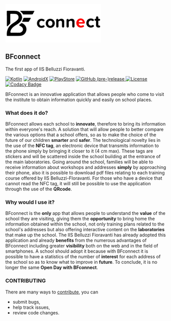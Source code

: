 ![BFconnect](./docs/ic_bf_connect_horizontal.png)

## BFconnect
The first app of IIS Belluzzi Fioravanti.

[![Kotlin](https://img.shields.io/badge/Kotlin-1.3.61-E60202.svg?style=flat-square)](http://kotlinlang.org)
[![AndroidX](https://img.shields.io/badge/AndroidX-1.3.1-db641a.svg?style=flat-square)](https://developer.android.com/jetpack/androidx/)
[![PlayStore](https://img.shields.io/badge/PlayStore-download%20app-fc034e.svg?style=flat-square)](https://play.google.com/store/apps/details?id=org.iisbelluzzifioravanti.app.bfconnect)
[![GitHub (pre-)release](https://img.shields.io/github/v/release/fctaddia/bfconnect.svg?style=flat-square)
](./../../releases)
[![License](https://img.shields.io/github/license/fctaddia/NfcTools?color=03DAC5&label=License)](https://opensource.org/licenses/MIT)
[![Codacy Badge](https://app.codacy.com/project/badge/Grade/0315d50c284d400fb588ee709f619fbd)](https://www.codacy.com/manual/fctaddia/BFconnect?utm_source=github.com&amp;utm_medium=referral&amp;utm_content=fctaddia/BFconnect&amp;utm_campaign=Badge_Grade)

BFconnect is an innovative application that allows people who come to visit the institute to obtain information quickly and easily on school places.

### What does it do?
BFconnect allows each school to **innovate**, therefore to bring its information within everyone's reach. A solution that will allow people to better compare the various options that a school offers, so as to make the choice of the future of our children **smarter** and **safer**.
The technological novelty lies in the use of the **NFC tag**, an electronic device that transmits information to the phone simply by bringing it closer to it (4 cm max). These tags are stickers and will be scattered inside the school building at the entrance of the main laboratories.
Going around the school, families will be able to receive information about workshops and addresses **simply** by approaching their phone, also it is possible to download pdf files relating to each training course offered by IIS Belluzzi-FIoravanti.
For those who have a device that cannot read the NFC tag, it will still be possible to use the application through the use of the **QRcode**.

### Why would I use it?
BFconnect is the **only** app that allows people to understand the **value** of the school they are visiting, giving them the **opportunity** to bring home the information obtained within the school, not only training plans related to the school's addresses but also offering interactive content on the **laboratories** that make up the school.
The IIS Belluzzi Fioravanti has already adopted this application and already **benefits** from the numerous advantages of BFconnect including greater **visibility** both on the web and in the field of smartphones.
A school should adopt it because with BFconnect it is possible to have a statistics of the number of **interest** for each address of the school so as to know what to improve in **future**.
To conclude, it is no longer the same **Open Day with BFconnect**.

### CONTRIBUTING
There are many ways to [contribute](./docs/CONTRIBUTING.md), you can
- submit bugs,
- help track issues,
- review code changes.
